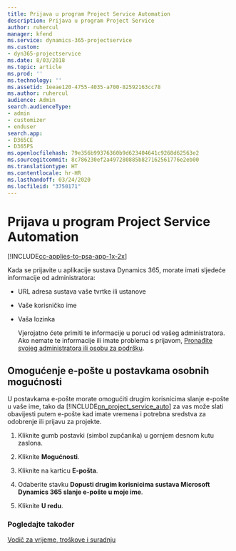 ```yaml
---
title: Prijava u program Project Service Automation
description: Prijava u program Project Service
author: ruhercul
manager: kfend
ms.service: dynamics-365-projectservice
ms.custom:
- dyn365-projectservice
ms.date: 8/03/2018
ms.topic: article
ms.prod: ''
ms.technology: ''
ms.assetid: 1eeae120-4755-4035-a700-82592163cc78
ms.author: ruhercul
audience: Admin
search.audienceType:
- admin
- customizer
- enduser
search.app:
- D365CE
- D365PS
ms.openlocfilehash: 79e356b99376360b9d623404641c9268d62563e2
ms.sourcegitcommit: 8c786230ef2a497280885b827162561776e2eb00
ms.translationtype: HT
ms.contentlocale: hr-HR
ms.lasthandoff: 03/24/2020
ms.locfileid: "3750171"
---
```

# <a name="sign-in-to-project-service-automation"></a>Prijava u program Project Service Automation

[!INCLUDE[cc-applies-to-psa-app-1x-2x](../includes/cc-applies-to-psa-app-1x-2x.md)]

Kada se prijavite u aplikacije sustava Dynamics 365, morate imati sljedeće informacije od administratora:  
  
- URL adresa sustava vaše tvrtke ili ustanove  
  
- Vaše korisničko ime  
  
- Vaša lozinka  
  
  Vjerojatno ćete primiti te informacije u poruci od vašeg administratora. Ako nemate te informacije ili imate problema s prijavom, [Pronađite svojeg administratora ili osobu za podršku](../basics/find-administrator-support.md).  
  
## <a name="set-your-personal-options-to-allow-email"></a>Omogućenje e-pošte u postavkama osobnih mogućnosti  
 U postavkama e-pošte morate omogućiti drugim korisnicima slanje e-pošte u vaše ime, tako da [!INCLUDE[pn_project_service_auto](../includes/pn-project-service-auto.md)] za vas može slati obavijesti putem e-pošte kad imate vremena i potrebna sredstva za odobrenje ili prijavu za projekte.  
  
1.  Kliknite gumb postavki (simbol zupčanika) u gornjem desnom kutu zaslona.  
  
2.  Kliknite **Mogućnosti**.  
  
3.  Kliknite na karticu **E-pošta**.  
  
4.  Odaberite stavku **Dopusti drugim korisnicima sustava Microsoft Dynamics 365 slanje e-pošte u moje ime**.  
  
5.  Kliknite **U redu**.  
  
### <a name="see-also"></a>Pogledajte također  
 [Vodič za vrijeme, troškove i suradnju](../project-service/time-expense-collaboration-guide.md)
